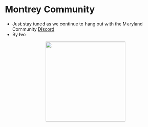 # Montrey Community
- Just stay tuned as we continue to hang out with the Maryland Community [Discord](https://discord.com/invite/CzaAhXjPak)</br>
- By Ivo
<p align="center">
  <img src="https://i.ibb.co/fGs5kw8/Montrey-Logo.png" width=250>
</p>
